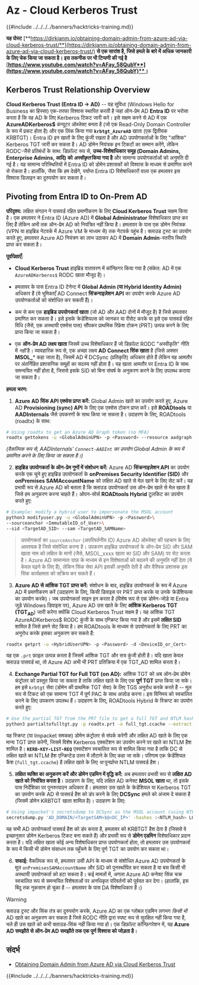 # Az - Cloud Kerberos Trust

{{#include ../../../../banners/hacktricks-training.md}}

**यह पोस्ट** [**https://dirkjanm.io/obtaining-domain-admin-from-azure-ad-via-cloud-kerberos-trust/**](https://dirkjanm.io/obtaining-domain-admin-from-azure-ad-via-cloud-kerberos-trust/) **से एक सारांश है, जिसे हमले के बारे में अधिक जानकारी के लिए चेक किया जा सकता है। इस तकनीक पर भी टिप्पणी की गई है** [**https://www.youtube.com/watch?v=AFay_58QubY**](https://www.youtube.com/watch?v=AFay_58QubY)**।**

## Kerberos Trust Relationship Overview

**Cloud Kerberos Trust (Entra ID -> AD)** -- यह सुविधा (Windows Hello for Business का हिस्सा) एक-तरफा विश्वास स्थापित करती है जहां ऑन-प्रेम AD **Entra ID** पर भरोसा करता है कि वह AD के लिए Kerberos टिकट जारी करे। इसे सक्षम करने से AD में एक **AzureADKerberos$** कंप्यूटर ऑब्जेक्ट बनता है (जो एक Read-Only Domain Controller के रूप में प्रकट होता है) और एक लिंक किया गया **`krbtgt_AzureAD`** खाता (एक द्वितीयक KRBTGT)। Entra ID इन खातों के लिए कुंजी रखता है और AD उपयोगकर्ताओं के लिए "आंशिक" Kerberos TGT जारी कर सकता है। AD डोमेन नियंत्रक इन टिकटों का सम्मान करेंगे, लेकिन RODC-जैसे प्रतिबंधों के साथ: डिफ़ॉल्ट रूप से, **उच्च-विशेषाधिकार समूह (Domain Admins, Enterprise Admins, आदि) को *अस्वीकृत* किया गया है** और सामान्य उपयोगकर्ताओं को अनुमति दी गई है। यह सामान्य परिस्थितियों में Entra ID को डोमेन प्रशासकों को विश्वास के माध्यम से प्रमाणित करने से रोकता है। हालाँकि, जैसा कि हम देखेंगे, पर्याप्त Entra ID विशेषाधिकारों वाला एक हमलावर इस विश्वास डिज़ाइन का दुरुपयोग कर सकता है।

## Pivoting from Entra ID to On-Prem AD

**परिदृश्य:** लक्षित संगठन ने पासवर्ड रहित प्रमाणीकरण के लिए **Cloud Kerberos Trust** सक्षम किया है। एक हमलावर ने Entra ID (Azure AD) में **Global Administrator** विशेषाधिकार प्राप्त कर लिए हैं लेकिन अभी तक ऑन-प्रेम AD को नियंत्रित नहीं किया है। हमलावर के पास एक डोमेन नियंत्रक (VPN या हाइब्रिड नेटवर्क में Azure VM के माध्यम से) तक नेटवर्क पहुंच है। क्लाउड ट्रस्ट का उपयोग करते हुए, हमलावर Azure AD नियंत्रण का लाभ उठाकर AD में **Domain Admin**-स्तरीय स्थिति प्राप्त कर सकता है।

**पूर्वापेक्षाएँ:**

-   **Cloud Kerberos Trust** हाइब्रिड वातावरण में कॉन्फ़िगर किया गया है (संकेत: AD में एक `AzureADKerberos$` RODC खाता मौजूद है)।

-   हमलावर के पास Entra ID टेनेन्ट में **Global Admin (या Hybrid Identity Admin)** अधिकार हैं (ये भूमिकाएँ AD Connect **सिंक्रनाइज़ेशन API** का उपयोग करके Azure AD उपयोगकर्ताओं को संशोधित कर सकती हैं)।

-   कम से कम एक **हाइब्रिड उपयोगकर्ता खाता** (जो AD और AAD दोनों में मौजूद है) है जिसे हमलावर प्रमाणित कर सकता है। इसे इसके क्रेडेंशियल्स को जानकर या रीसेट करके या इसे एक पासवर्ड रहित विधि (जैसे, एक अस्थायी एक्सेस पास) सौंपकर प्राथमिक रिफ्रेश टोकन (PRT) उत्पन्न करने के लिए प्राप्त किया जा सकता है।

-   एक **ऑन-प्रेम AD लक्ष्य खाता** जिसमें उच्च विशेषाधिकार हैं जो डिफ़ॉल्ट RODC "अस्वीकृति" नीति में *नहीं* है। व्यावहारिक रूप से, एक अच्छा लक्ष्य **AD Connect सिंक खाता** है (जिसे अक्सर **MSOL_*** कहा जाता है), जिसमें AD में DCSync (प्रतिकृति) अधिकार होते हैं लेकिन यह आमतौर पर अंतर्निहित प्रशासनिक समूहों का सदस्य नहीं होता है। यह खाता आमतौर पर Entra ID के साथ समन्वयित नहीं होता है, जिससे इसके SID को बिना संघर्ष के अनुकरण करने के लिए उपलब्ध कराया जा सकता है।

**हमला चरण:**

1.  **Azure AD सिंक API एक्सेस प्राप्त करें:** Global Admin खाते का उपयोग करते हुए, Azure AD **Provisioning (sync) API** के लिए एक एक्सेस टोकन प्राप्त करें। इसे **ROADtools** या **AADInternals** जैसे उपकरणों के साथ किया जा सकता है। उदाहरण के लिए, ROADtools (roadtx) के साथ:
```bash
# Using roadtx to get an Azure AD Graph token (no MFA)
roadtx gettokens -u <GlobalAdminUPN> -p <Password> --resource aadgraph
```
*(वैकल्पिक रूप से, AADInternals' `Connect-AADInt` का उपयोग Global Admin के रूप में प्रमाणित करने के लिए किया जा सकता है।)*

2.  **हाइब्रिड उपयोगकर्ता के ऑन-प्रेम गुणों में संशोधन करें:** Azure AD **सिंक्रनाइज़ेशन API** का उपयोग करके एक चुने हुए हाइब्रिड उपयोगकर्ता के **onPremises Security Identifier (SID)** और **onPremises SAMAccountName** को लक्षित AD खाते से मेल खाने के लिए सेट करें। यह प्रभावी रूप से Azure AD को बताता है कि क्लाउड उपयोगकर्ता उस ऑन-प्रेम खाते से मेल खाता है जिसे हम अनुकरण करना चाहते हैं। ओपन-सोर्स **ROADtools Hybrid** टूलकिट का उपयोग करते हुए:
```bash
# Example: modify a hybrid user to impersonate the MSOL account
python3 modifyuser.py -u <GlobalAdminUPN> -p <Password>\
--sourceanchor <ImmutableID_of_User>\
--sid <TargetAD_SID> --sam <TargetAD_SAMName>
```
> उपयोगकर्ता का `sourceAnchor` (अपरिवर्तनीय ID) Azure AD ऑब्जेक्ट की पहचान के लिए आवश्यक है जिसे संशोधित करना है। उपकरण हाइब्रिड उपयोगकर्ता के ऑन-प्रेम SID और SAM खाता नाम को लक्षित के मानों (जैसे, MSOL_xxxx खाता का SID और SAM) पर सेट करता है। Azure AD सामान्यतः ग्राफ़ के माध्यम से इन विशेषताओं को बदलने की अनुमति नहीं देता (ये केवल पढ़ने के लिए हैं), लेकिन सिंक सेवा API इसकी अनुमति देती है और वैश्विक प्रशासक इस सिंक कार्यक्षमता को सक्रिय कर सकते हैं।

3.  **Azure AD से आंशिक TGT प्राप्त करें:** संशोधन के बाद, हाइब्रिड उपयोगकर्ता के रूप में Azure AD में प्रमाणीकरण करें (उदाहरण के लिए, किसी डिवाइस पर PRT प्राप्त करके या उनके क्रेडेंशियल्स का उपयोग करके)। जब उपयोगकर्ता साइन इन करता है (विशेष रूप से एक डोमेन-जोड़े या Entra जुड़े Windows डिवाइस पर), Azure AD उस खाते के लिए **आंशिक Kerberos TGT (TGT**<sub>**AD**</sub>) जारी करेगा क्योंकि Cloud Kerberos Trust सक्षम है। यह आंशिक TGT AzureADKerberos$ RODC कुंजी के साथ एन्क्रिप्ट किया गया है और इसमें **लक्षित SID** शामिल है जिसे हमने सेट किया है। हम ROADtools के माध्यम से उपयोगकर्ता के लिए PRT का अनुरोध करके इसका अनुकरण कर सकते हैं:
```bash
roadtx getprt -u <HybridUserUPN> -p <Password> -d <DeviceID_or_Cert>
```
यह एक `.prt` फ़ाइल उत्पन्न करता है जिसमें आंशिक TGT और सत्र कुंजी होती है। यदि खाता केवल क्लाउड पासवर्ड था, तो Azure AD अभी भी PRT प्रतिक्रिया में एक TGT_AD शामिल करता है।

4.  **Exchange Partial TGT for Full TGT (on AD):** आंशिक TGT को अब ऑन-प्रेम डोमेन कंट्रोलर को प्रस्तुत किया जा सकता है ताकि लक्षित खाते के लिए एक **पूर्ण TGT** प्राप्त किया जा सके। हम इसे `krbtgt` सेवा (डोमेन की प्राथमिक TGT सेवा) के लिए TGS अनुरोध करके करते हैं -- मूल रूप से टिकट को एक सामान्य TGT में पूर्ण PAC के साथ अपग्रेड करना। इस विनिमय को स्वचालित करने के लिए उपकरण उपलब्ध हैं। उदाहरण के लिए, ROADtools Hybrid के स्क्रिप्ट का उपयोग करते हुए:
```bash
# Use the partial TGT from the PRT file to get a full TGT and NTLM hash
python3 partialtofulltgt.py -p roadtx.prt -o full_tgt.ccache --extract-hash
```
यह स्क्रिप्ट (या Impacket समकक्ष) डोमेन कंट्रोलर से संपर्क करेगी और लक्षित AD खाते के लिए एक मान्य TGT प्राप्त करेगी, जिसमें विशेष Kerberos एक्सटेंशन का उपयोग करने पर खाते का NTLM हैश शामिल है। **`KERB-KEY-LIST-REQ`** एक्सटेंशन स्वचालित रूप से शामिल किया गया है ताकि DC से लक्षित खाते का NTLM हैश एन्क्रिप्टेड उत्तर में लौटाने के लिए कहा जा सके। परिणाम एक क्रेडेंशियल कैश (`full_tgt.ccache`) है लक्षित खाते के लिए *या* पुनर्प्राप्त NTLM पासवर्ड हैश।

5.  **लक्षित व्यक्ति का अनुकरण करें और डोमेन एडमिन में वृद्धि करें:** अब हमलावर प्रभावी रूप से **लक्षित AD खाते को नियंत्रित करता है**। उदाहरण के लिए, यदि लक्षित AD कनेक्ट **MSOL खाता** था, तो इसके पास निर्देशिका पर पुनरुत्पादन अधिकार हैं। हमलावर उस खाते के क्रेडेंशियल या Kerberos TGT का उपयोग करके AD से पासवर्ड हैश को डंप करने के लिए **DCSync** हमले को अंजाम दे सकता है (जिसमें डोमेन KRBTGT खाता शामिल है)। उदाहरण के लिए:
```bash
# Using impacket's secretsdump to DCSync as the MSOL account (using NTLM hash)
secretsdump.py 'AD_DOMAIN/<TargetSAM>$@<DC_IP>' -hashes :<NTLM_hash> LOCAL
```
यह सभी AD उपयोगकर्ता पासवर्ड हैश को डंप करता है, हमलावर को KRBTGT हैश देता है (जिससे वे इच्छानुसार डोमेन Kerberos टिकट बना सकते हैं) और प्रभावी रूप से **डोमेन एडमिन** विशेषाधिकार प्रदान करता है। यदि लक्षित खाता कोई अन्य विशेषाधिकार प्राप्त उपयोगकर्ता होता, तो हमलावर उस उपयोगकर्ता के रूप में किसी भी डोमेन संसाधन तक पहुँचने के लिए पूर्ण TGT का उपयोग कर सकता था।

6.  **सफाई:** वैकल्पिक रूप से, हमलावर उसी API के माध्यम से संशोधित Azure AD उपयोगकर्ता के मूल `onPremisesSAMAccountName` और SID को पुनर्स्थापित कर सकता है या बस किसी भी अस्थायी उपयोगकर्ता को हटा सकता है। कई मामलों में, अगला Azure AD कनेक्ट सिंक चक्र स्वचालित रूप से समन्वयित विशेषताओं पर अनधिकृत परिवर्तनों को पूर्ववत कर देगा। (हालांकि, इस बिंदु तक नुकसान हो चुका है -- हमलावर के पास DA विशेषाधिकार हैं।)

> [!WARNING]
> क्लाउड ट्रस्ट और सिंक तंत्र का दुरुपयोग करके, Azure AD का एक ग्लोबल एडमिन लगभग *किसी भी* AD खाते का अनुकरण कर सकता है जिसे RODC नीति द्वारा स्पष्ट रूप से सुरक्षित नहीं किया गया है, भले ही उस खाते को कभी क्लाउड-सिंक नहीं किया गया हो। एक डिफ़ॉल्ट कॉन्फ़िगरेशन में, यह **Azure AD समझौते से ऑन-प्रेम AD समझौते तक एक पूर्ण विश्वास को जोड़ता है**।

## संदर्भ

- [Obtaining Domain Admin from Azure AD via Cloud Kerberos Trust](https://dirkjanm.io/obtaining-domain-admin-from-azure-ad-via-cloud-kerberos-trust/)

{{#include ../../../../banners/hacktricks-training.md}}
